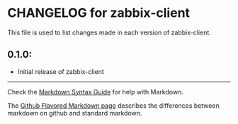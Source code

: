 # CHANGELOG for zabbix-client

This file is used to list changes made in each version of zabbix-client.

## 0.1.0:

* Initial release of zabbix-client

- - -
Check the [Markdown Syntax Guide](http://daringfireball.net/projects/markdown/syntax) for help with Markdown.

The [Github Flavored Markdown page](http://github.github.com/github-flavored-markdown/) describes the differences between markdown on github and standard markdown.
